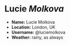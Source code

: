 # Lucie *Molkova*

* **Name:** Lucie Molkova
* **Location:** London, UK
* **Username:** @luciemolkova
* **Weather:** rainy, as always
